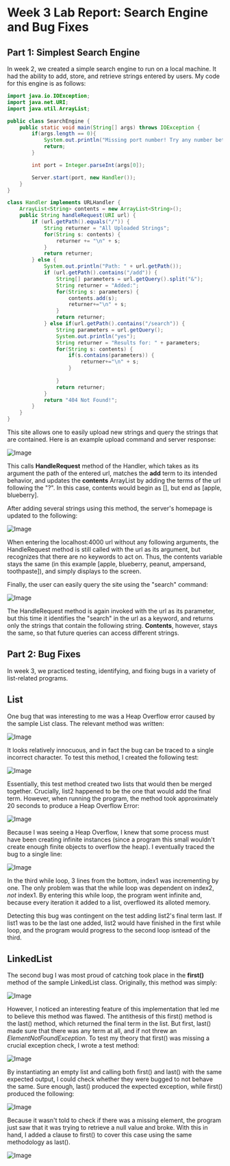 # Week 3 Lab Report: Search Engine and Bug Fixes
## **Part 1: Simplest Search Engine**
In week 2, we created a simple search engine to run on a local machine. It had the ability to add, store, and retrieve strings entered by users. My code for this engine is as follows:
~~~java
import java.io.IOException;
import java.net.URI;
import java.util.ArrayList;

public class SearchEngine {
    public static void main(String[] args) throws IOException {
        if(args.length == 0){
            System.out.println("Missing port number! Try any number between 1024 to 49151");
            return;
        }

        int port = Integer.parseInt(args[0]);

        Server.start(port, new Handler());
    }
}

class Handler implements URLHandler {
    ArrayList<String> contents = new ArrayList<String>();
    public String handleRequest(URI url) {
        if (url.getPath().equals("/")) {
            String returner = "All Uploaded Strings";
            for(String s: contents) {
                returner += "\n" + s;
            }
            return returner;
        } else {
            System.out.println("Path: " + url.getPath());
            if (url.getPath().contains("/add")) {
                String[] parameters = url.getQuery().split("&");
                String returner = "Added:";
                for(String s: parameters) {
                    contents.add(s);
                    returner+="\n" + s;
                }
                return returner;
            } else if(url.getPath().contains("/search")) {
                String parameters = url.getQuery();
                System.out.println("yes");
                String returner = "Results for: " + parameters;
                for(String s: contents) {
                    if(s.contains(parameters)) {
                        returner+="\n" + s;
                    }
                    
                }
                return returner;
            }
            return "404 Not Found!";
        }
    }
}
~~~

This site allows one to easily upload new strings and query the strings that are contained. Here is an example upload command and server response: 


![Image](Screen_Shot_Lab2_1.png) 



This calls **HandleRequest** method of the Handler, which takes as its argument the path of the entered url, matches the **add** term to its intended behavior, and updates the **contents** ArrayList by adding the terms of the url following the "?". In this case, contents would begin as [], but end as [apple, blueberry].

After adding several strings using this method, the server's homepage is updated to the following:

![Image](Screen_Shot_Lab2_2.png)

When entering the localhost:4000 url without any following arguments, the HandleRequest method is still called with the url as its argument, but recognizes that there are no keywords to act on. Thus, the contents variable stays the same (in this example [apple, blueberry, peanut, ampersand, toothpaste]), and simply displays to the screen.

Finally, the user can easily query the site using the "search" command:

![Image](Screen_Shot_Lab2_3.png)

The HandleRequest method is again invoked with the url as its parameter, but this time it identifies the "search" in the url as a keyword, and returns only the strings that contain the following string. **Contents**, however, stays the same, so that future queries can access different strings.

## **Part 2: Bug Fixes**
In week 3, we practiced testing, identifying, and fixing bugs in a variety of list-related programs. 

## List
One bug that was interesting to me was a Heap Overflow error caused by the sample List class. The relevant method was written:

![Image](Screen_Shot_Lab2_6.png)

It looks relatively innocuous, and in fact the bug can be traced to a single incorrect character. To test this method, I created the following test:

![Image](Screen_Shot_Lab2_5.png)

Essentially, this test method created two lists that would then be merged together. Crucially, list2 happened to be the one that would add the final term. However, when running the program, the method took approximately 20 seconds to produce a Heap Overflow Error:

![Image](Screen_Shot_Lab2_4.png)

Because I was seeing a Heap Overflow, I knew that some process must have been creating infinite instances (since a program this small wouldn't create enough finite objects to overflow the heap). I eventually traced the bug to a single line:

![Image](Screen_Shot_Lab2_7.png)

In the third while loop, 3 lines from the bottom, index1 was incrementing by one. The only problem was that the while loop was dependent on index2, *not* index1. By entering this while loop, the program went infinite and, because every iteration it added to a list, overflowed its alloted memory.

Detecting this bug was contingent on the test adding list2's final term last. If list1 was to be the last one added, list2 would have finished in the first while loop, and the program would progress to the second loop isntead of the third.

## LinkedList

The second bug I was most proud of catching took place in the **first()** method of the sample LinkedList class. Originally, this method was simply: 



![Image](Screen_Shot_Lab2_10.png) 



However, I noticed an interesting feature of this implementation that led me to believe this method was flawed. The antithesis of this first() method is the last() method, which returned the final term in the list. But first, last() made sure that there was any term at all, and if not threw an *ElementNotFoundException*. To test my theory that first() was missing a crucial exception check, I wrote a test method: 


![Image](Screen_Shot_Lab2_9.png) 


By instantiating an empty list and calling both first() and last() with the same expected output, I could check whether they were bugged to not behave the same. Sure enough, last() produced the expected exception, while first() produced the following: 


![Image](Screen_Shot_Lab2_8.png) 


Because it wasn't told to check if there was a missing element, the program just saw that it was trying to retrieve a null value and broke. With this in hand, I added a clause to first() to cover this case using the same methodology as last(). 


![Image](Screen_Shot_Lab2_11.png)
